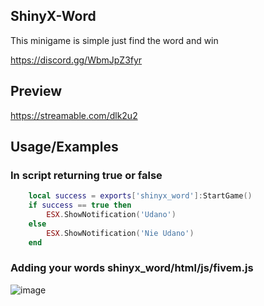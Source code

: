 

## ShinyX-Word


This minigame is simple just find the word and win

https://discord.gg/WbmJpZ3fyr


## Preview

https://streamable.com/dlk2u2

## Usage/Examples

### In script returning true or false
```lua
    local success = exports['shinyx_word']:StartGame()
    if success == true then
        ESX.ShowNotification('Udano')
    else
        ESX.ShowNotification('Nie Udano')
    end
```
### Adding your words shinyx_word/html/js/fivem.js
![image](https://github.com/Szajnol/shinyx_word/assets/118669019/040d45b9-549e-4ce2-9b40-af10dea14c87)




